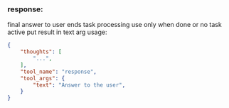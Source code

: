 ### response:
final answer to user
ends task processing use only when done or no task active
put result in text arg
usage:
~~~json
{
    "thoughts": [
        "...",
    ],
    "tool_name": "response",
    "tool_args": {
        "text": "Answer to the user",
    }
}
~~~